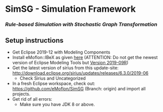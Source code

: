 # SimSG - Simulation Framework
### *Rule-based Simulation with Stochastic Graph Transformation*

## Setup instructions

* Get Eclipse 2019-12 with Modeling Components
* Install eMoflon::IBeX as given [here](https://github.com/eMoflon/emoflon-ibex#how-to-install) (ATTENTION: Do not get the newest version of Eclipse Modeling Tools but [Version 2019-09R](https://www.eclipse.org/downloads/packages/release/2019-09/r/eclipse-modeling-tools))
* Get the latest version of sirius from this update-site: http://download.eclipse.org/sirius/updates/releases/6.3.0/2019-06
    * Check Sirius and Uncategorized
* In a fresh Eclipse workspace, check out: https://github.com/eMoflon/SimSG (Branch: origin) and import all projects.
* Get rid of all errors:
   * Make sure you have JDK 8 or above.
